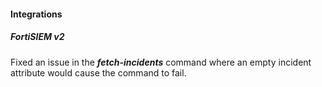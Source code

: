 
#### Integrations

##### FortiSIEM v2
Fixed an issue in the ***fetch-incidents*** command where an empty incident attribute would cause the command to fail.
